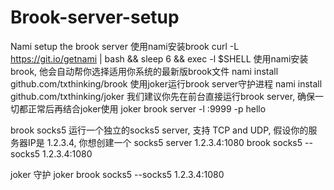 # Brook-server-setup
Nami setup the brook server
使用nami安装brook
curl -L https://git.io/getnami | bash && sleep 6 && exec -l $SHELL
使用nami安装brook, 他会自动帮你选择适用你系统的最新版brook文件
nami install github.com/txthinking/brook
使用joker运行brook server守护进程
nami install github.com/txthinking/joker
我们建议你先在前台直接运行brook server, 确保一切都正常后再结合joker使用
joker brook server -l :9999 -p hello

brook socks5 运行一个独立的socks5 server, 支持 TCP and UDP, 假设你的服务器IP是 1.2.3.4, 你想创建一个 socks5 server 1.2.3.4:1080
brook socks5 --socks5 1.2.3.4:1080

joker 守护
joker brook socks5 --socks5 1.2.3.4:1080
